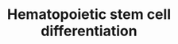 ---
annotations:
- type: Cell Type Ontology
  value: peripheral blood stem cell
- type: Pathway Ontology
  value: Interleukin mediated signaling pathway
authors:
- AlexanderPico
- BeverlyTorokStorb
- Nsalomonis
- DanielKuppers
- Nohj
- Xiusim
- DebFrench
- Jseita
- Khanspers
- MaintBot
- Fehrhart
- Mkutmon
- WRoth
- Eweitz
communities:
- CIRM_Related
description: Growth factors and miRNA regulating differentiation of hematopoietic
  stem cells (HSC) to various blood-related cell types. Note that myeloblasts branch
  off separately from erythrocytes and megakaryocytes. Adapted from an open access
  image attributed to ZooFari and Mikael Häggström (http://en.wikipedia.org/wiki/User:Mikael_H%C3%A4ggstr%C3%B6m/Gallery#Medical_collaborations)
  and augmented from literature and NHLBI Progenitor Cell Biology Consortium (PCBC)
  collaborators.
last-edited: 2021-05-18
organisms:
- Homo sapiens
redirect_from:
- /index.php/Pathway:WP2849
- /instance/WP2849
schema-jsonld:
- '@context': https://schema.org/
  '@id': https://wikipathways.github.io/pathways/WP2849.html
  '@type': Dataset
  creator:
    '@type': Organization
    name: WikiPathways
  description: Growth factors and miRNA regulating differentiation of hematopoietic
    stem cells (HSC) to various blood-related cell types. Note that myeloblasts branch
    off separately from erythrocytes and megakaryocytes. Adapted from an open access
    image attributed to ZooFari and Mikael Häggström (http://en.wikipedia.org/wiki/User:Mikael_H%C3%A4ggstr%C3%B6m/Gallery#Medical_collaborations)
    and augmented from literature and NHLBI Progenitor Cell Biology Consortium (PCBC)
    collaborators.
  keywords:
  - FOSB
  - MIR181A
  - HEXIM2
  - MIR150
  - NOTCH1
  - C2TA
  - RUNX1
  - SCF
  - ABO
  - GATA2
  - VAV1
  - LMO2
  - MED12L
  - CD34
  - NCKAP1L
  - LBX2
  - TGFB1
  - F2R
  - KLF1
  - CSF1
  - CDH1
  - NLK
  - T3JAM
  - IL1A
  - FOS
  - HES6
  - ALK4
  - MIR130A
  - S14L2
  - ZNF789
  - ZNF835
  - TXK
  - EPO
  - MIR155
  - MIR221
  - CD41
  - TPO
  - CSF2
  - PRDM5
  - PIM1
  - MIR17
  - MIR222
  - ZGLP1
  - ELF1
  - TENX
  - PBX1
  - CXCR4
  - CSF3
  - IRF5
  - GATA5
  - MIR15A
  - RCAN1
  - IL5
  - PIM2
  - MIR24A
  - EGF
  - CD235a
  - KCNH2
  - PADI4
  - GATA1
  - RIOK3
  - MIR16-1
  - THB
  - CRLF3
  - MIR10A
  - IL1B
  - HEXIM1
  - MUC1
  - NFE2
  - LYL1
  - CD61
  - HLF
  - ZFP37
  - IL6
  - MIR451
  - FLI1
  - MIR223
  - HMGN5
  - SPI1
  - RHOH
  - RUN1T1
  - MYB
  - UM279
  - STAT5A
  - IKZF1
  - WNT11
  - MEF2C
  - NFATC2
  - ZNF792
  - CD42
  - LOXL3
  - CBFA2T3
  - LEF1
  - IL3
  - TRIM29
  - MXI1
  - MIR128A
  license: CC0
  name: Hematopoietic stem cell differentiation
seo: CreativeWork
title: Hematopoietic stem cell differentiation
wpid: WP2849
---